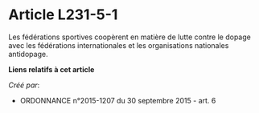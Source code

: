 # Article L231-5-1

Les fédérations sportives coopèrent en matière de lutte contre le dopage avec les fédérations internationales et les
organisations nationales antidopage.

**Liens relatifs à cet article**

_Créé par_:

  - ORDONNANCE n°2015-1207 du 30 septembre 2015 - art. 6
